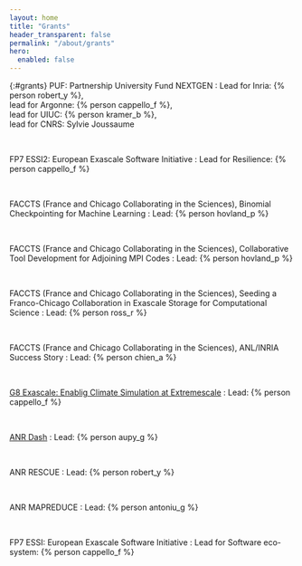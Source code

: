 ```yaml
---
layout: home
title: "Grants"
header_transparent: false
permalink: "/about/grants"
hero:
  enabled: false
---
```


{:#grants}
PUF: Partnership University Fund NEXTGEN
: Lead for Inria: {% person robert_y %},<br />  lead for Argonne: {% person cappello_f %},<br />  lead for UIUC: {% person kramer_b %},<br />  lead for CNRS: Sylvie Joussaume

<br>

FP7 ESSI2: European Exascale Software Initiative
: Lead for Resilience: {% person cappello_f %}

<br>

FACCTS (France and Chicago Collaborating in the Sciences), Binomial Checkpointing for Machine Learning
: Lead: {% person hovland_p %}

<br>

FACCTS (France and Chicago Collaborating in the Sciences), Collaborative Tool Development for Adjoining MPI Codes
: Lead: {% person hovland_p %}

<br>

FACCTS (France and Chicago Collaborating in the Sciences), Seeding a Franco-Chicago Collaboration in Exascale Storage for Computational Science
: Lead: {% person ross_r %}

<br>

FACCTS (France and Chicago Collaborating in the Sciences), ANL/INRIA Success Story
: Lead: {% person chien_a %}

<br>

[G8 Exascale: Enablig Climate Simulation at Extremescale](https://wiki.cites.illinois.edu/wiki/)
: Lead: {% person cappello_f %}

<br>

[ANR Dash](https://project.inria.fr/dash/)
: Lead: {% person aupy_g %}

<br>

ANR RESCUE
: Lead: {% person robert_y %}

<br>

ANR MAPREDUCE
: Lead: {% person antoniu_g %}

<br>

FP7 ESSI: European Exascale Software Initiative
: Lead for Software eco-system: {% person cappello_f %}

